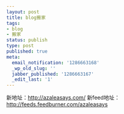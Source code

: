 ```yaml
---
layout: post
title: blog搬家
tags:
- blog
- 搬家
status: publish
type: post
published: true
meta:
  email_notification: '1286663168'
  _wp_old_slug: ''
  jabber_published: '1286663167'
  _edit_last: '1'
---
```

新地址：<a href="http://azaleasays.com/" target="_blank">http://azaleasays.com/</a>
新feed地址：<a href="http://feeds.feedburner.com/azaleasays" target="_blank">http://feeds.feedburner.com/azaleasays</a>

